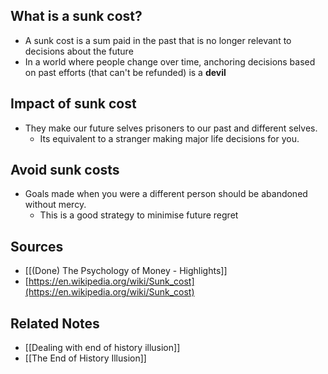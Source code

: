 ## What is a sunk cost?
- A sunk cost is a sum paid in the past that is no longer relevant to decisions about the future
- In a world where people change over time, anchoring decisions based on past efforts (that can't be refunded) is a **devil**

## Impact of sunk cost
- They make our future selves prisoners to our past and different selves.
	- Its equivalent to a stranger making major life decisions for you.

## Avoid sunk costs
- Goals made when you were a different person should be abandoned without mercy.
	- This is a good strategy to minimise future regret

## Sources
- [[(Done) The Psychology of Money - Highlights]]
- [https://en.wikipedia.org/wiki/Sunk_cost](https://en.wikipedia.org/wiki/Sunk_cost)

## Related Notes
- [[Dealing with end of history illusion]]
- [[The End of History Illusion]]